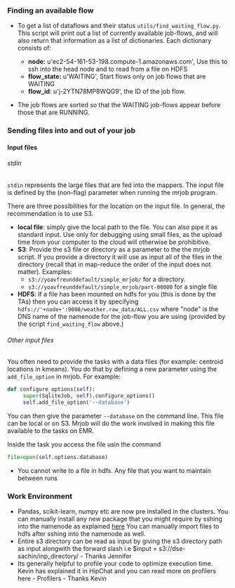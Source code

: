 ### Finding an available flow

- To get a list of dataflows and their status `utils/find_waiting_flow.py`.  This script will print out a list of currently available job-flows, and will also return that information as a list of dictionaries. Each dictionary consists of:
  - **node:** u'ec2-54-161-53-198.compute-1.amazonaws.com', 
              Use this to ssh into the head node and to read from a file on HDFS
  - **flow_state:** u'WAITING', Start flows only on job flows that are WAITING 
  - **flow_id**: u'j-2YTN78MP8WQG9', the ID of the job flow.

- The job flows are sorted so that the WAITING job-flows appear before those that are RUNNING.

### Sending files into and out of your job
#### Input files
###### stdin
`stdin` represents the large files that are fed into the mappers. The input file is defined by the (non-flag) parameter when running the mrjob program.

There are three possibilities for the location on the input file. In general, the recommendation is to use S3.

- **local file**: simply give the local path to the file. You can also pipe it as standard input. Use only for debugging using small files, as the upload time from your computer to the cloud will otherwise be prohibitive.
- **S3**: Provide the s3 file or directory as a parameter to the the mrjob script. If you provide a directory it will use as input all of the files in the directory (recall that in map-reduce the order of the input does not matter). Examples: 
  - `s3://yoavfreunddefault/simple_mrjob/` for a directory.
  - `s3://yoavfreunddefault/simple_mrjob/part-00000` for a single file
- **HDFS**: If a file has been mounted on hdfs for you (this is done by the TAs) then you can access it by specifying `hdfs://'+node+':9000/weather.raw_data/ALL.csv` where "node" is the DNS name of the namenode for the job-flow you are using (provided by the script `find_waiting_flow` above.)
###### Other input files
You often need to provide the tasks with a data files (for example: centroid locations in kmeans). You do that by defining a new parameter using the `add_file_option` in mrjob. For example:
   ```python
   def configure_options(self):
        super(SqliteJob, self).configure_options()
        self.add_file_option('--database')
   ```
You can then give the parameter `--database` on the command line. This file can be local or on S3. Mrjob will do the work involved in making this file available to the tasks on EMR.  

Inside the task you access the file usin the command

```python
file=open(self.options.database)
```

- You cannot write to a file in hdfs. Any file that you want to maintain between runs

### Work Environment
- Pandas, scikit-learn, numpy etc are now pre installed in the clusters. You can manually install any new package that you might require by sshing into the namenode as explained [here](HadoopClusterAccess)
  You can manually import files to hdfs after sshing into the namenode as well.
- Entire s3 directory can be read as input by giving the s3 directory path as input alongwith the forward slash i.e $input = s3://dse-sachin/inp_directory/ - Thanks Jennifer
- Its generally helpful to profile your code to optimize execution time. Kevin has explained it in HipChat and you can read more on profilers here - Profilers - Thanks Kevin
